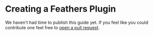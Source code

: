 # Creating a Feathers Plugin

We haven't had time to publish this guide yet. If you feel like you could contribute one feel free to [open a pull request](https://github.com/feathersjs/feathers-docs/edit/master/guides/creating-a-plugin.md).